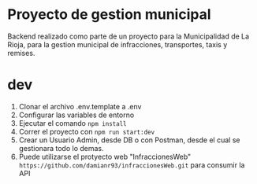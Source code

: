 # Proyecto de gestion municipal

Backend realizado como parte de un proyecto para la Municipalidad de La Rioja, para la gestion municipal de infracciones, transportes, taxis y remises.

# dev
1. Clonar el archivo .env.template a .env
2. Configurar las variables de entorno
3. Ejecutar el comando ```npm install```
4. Correr el proyecto con ```npm run start:dev```
5. Crear un Usuario Admin, desde DB o con Postman, desde el cual se gestionara todo lo demas.
6. Puede utilizarse el protyecto web "InfraccionesWeb" ``` https://github.com/damianr93/infraccionesWeb.git ``` para consumir la API